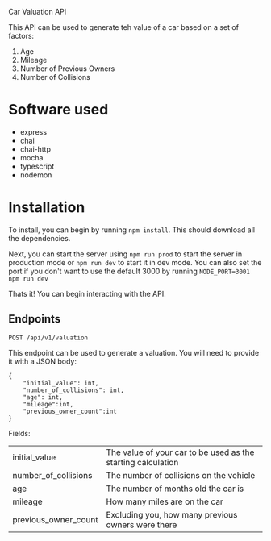 Car Valuation API


This API can be used to generate teh value of a car based on a set of factors:

1. Age
2. Mileage
3. Number of Previous Owners
4. Number of Collisions

# Software used
- express
- chai
- chai-http
- mocha
- typescript
- nodemon

# Installation
To install, you can begin by running `npm install`. This should download all the dependencies.

Next, you can start the server using `npm run prod` to start the server in production mode or `npm run dev` to start it in dev mode. You can also set the port if you don't want to use the default 3000 by running `NODE_PORT=3001 npm run dev`

Thats it! You can begin interacting with the API.


## Endpoints
`POST /api/v1/valuation`


This endpoint can be used to generate a valuation. You will need to provide it with a JSON body:
```
{ 
    "initial_value": int,
    "number_of_collisions": int,
    "age": int,
    "mileage":int,
    "previous_owner_count":int
}
```

Fields:
<table>
<tr>
  <td>initial_value</td><td> The value of your car to be used as the starting calculation </td>
  </tr>
  <td>number_of_collisions</td> <td>The number of collisions on the vehicle</td>
   </tr>
  <td>age</td><td> The number of months old the car is</td>
   </tr>
  <td>mileage</td><td>How many miles are on the car</td>
   </tr>
  <td>previous_owner_count</td><td> Excluding you, how many previous owners were there</td>
   </tr></table>
